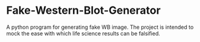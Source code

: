 # Fake-Western-Blot-Generator
A python program for generating fake WB image. The project is intended to mock the ease with which life science results can be falsified.
